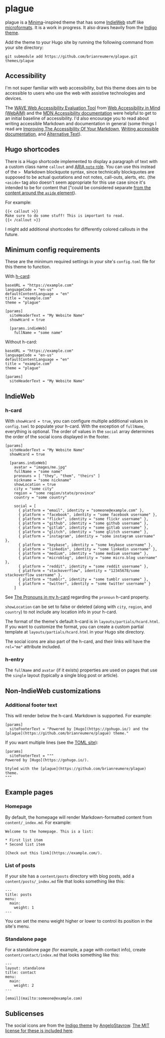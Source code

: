 # plague

plague is a [Minima](https://github.com/jekyll/minima)-inspired theme that has some [IndieWeb](https://indieweb.org/) stuff like [microformats](https://microformats.org/). It is a work in progress. It also draws heavily from the [Indigo theme](https://github.com/AngeloStavrow/indigo).

Add the theme to your Hugo site by running the following command from your site directory:

```
git submodule add https://github.com/brianreumere/plague.git themes/plague
```

## Accessibility

I'm not super familiar with web accessibility, but this theme does aim to be accessible to users who use the web with assistive technologies and devices.

The [WAVE Web Accessibility Evaluation Tool](https://wave.webaim.org/) from [Web Accessibility in Mind (WebAIM)](https://webaim.org/) and the [MDN Accessibility documentation](https://developer.mozilla.org/en-US/docs/Web/Accessibility) were helpful to get to an initial baseline of accessibility. I'd also encourage you to read about writing accessible Markdown and documentation in general (some things I read are [Improving The Accessibility Of Your Markdown](https://www.smashingmagazine.com/2021/09/improving-accessibility-of-markdown/), [Writing accessible documentation](https://developers.google.com/style/accessibility), and [Alternative Text](https://webaim.org/techniques/alttext/)).

## Hugo shortcodes

There is a Hugo shortcode implemented to display a paragraph of text with a custom class name `callout` and [ARIA `note` role](https://developer.mozilla.org/en-US/docs/Web/Accessibility/ARIA/Roles/note_role). You can use this instead of the `> ` Markdown blockquote syntax, since technically blockquotes are supposed to be actual quotations and not notes, call-outs, alerts, etc. (the `<aside>` tag also doesn't seem appropriate for this use case since it's intended to be for content that ["could be considered separate [from the content around the `aside` element](https://www.w3.org/TR/2011/WD-html5-author-20110809/the-aside-element.html)).

For example:

```
{{< callout >}}
Make sure to do some stuff! This is important to read.
{{< /callout >}}
```

I might add additional shortcodes for differently colored callouts in the future.

## Minimum config requirements

These are the minimum required settings in your site's `config.toml` file for this theme to function.

With [h-card](https://microformats.org/wiki/h-card):

```
baseURL = "https://example.com"
languageCode = "en-us"
defaultContentLanguage = "en"
title = "example.com"
theme = "plague"

[params]
  siteHeaderText = "My Website Name"
  showHcard = true

  [params.indieWeb]
    fullName = "some name"
```

Without h-card:

```
baseURL = "https://example.com"
languageCode = "en-us"
defaultContentLanguage = "en"
title = "example.com"
theme = "plague"

[params]
  siteHeaderText = "My Website Name"
```

## IndieWeb

### h-card

With `showHcard = true`, you can configure multiple additional values in `config.toml` to populate your h-card. With the exception of `fullName`, everything is optional. The order of values in the `social` array determines the order of the social icons displayed in the footer.

```
[params]
  siteHeaderText = "My Website Name"
  showHcard = true

  [params.indieWeb]
    avatar = "images/me.jpg"
    fullName = "some name"
    pronouns = [ "they", "them", "theirs" ]
    nickname = "some nickname"
    showLocation = true
    city = "some city"
    region = "some region/state/province"
    country = "some country"

    social = [
      { platform = "email", identity = "someone@example.com" },
      { platform = "facebook", identity = "some facebook username" },
      { platform = "flickr", identity = "some flickr username" },
      { platform = "github", identity = "some github username" },
      { platform = "gitlab", identity = "some gitlab username" },
      { platform = "glitch", identity = "some glitch username" },
      { platform = "instagram", identity = "some instagram username" },
      { platform = "keybase", identity = "some keybase username" },
      { platform = "linkedin", identity = "some linkedin username" },
      { platform = "medium", identity = "some medium username" },
      { platform = "microblog", identity = "some micro.blog username" },
      { platform = "reddit", identity = "some reddit username" },
      { platform = "stackoverflow", identity = "12345678/some stackoverflow username" },
      { platform = "tumblr", identity = "some tumblr username" },
      { platform = "twitter", identity = "some twitter username" }
    ]
```

See [The Pronouns in my h-card](https://wiki.zegnat.net/microformats/pronoun) regarding the `pronoun` h-card property.

`showLocation` can be set to false or deleted (along with `city`, `region`, and `country`) to not include any location info in your h-card.

The format of the theme's default h-card is in `layouts/partials/hcard.html`. If you want to customize the format, you can create a custom partial template at `layouts/partials/hcard.html` in your Hugo site directory.

The social icons are also part of the h-card, and their links will have the `rel="me"` attribute included.

### h-entry

The `fullName` and `avatar` (if it exists) properties are used on pages that use the `single` layout (typically a single blog post or article).

## Non-IndieWeb customizations

### Additional footer text

This will render below the h-card. Markdown is supported. For example:

```
[params]
  siteFooterText = "Powered by [Hugo](https://gohugo.io/) and the [plague](https://github.com/brianreumere/plague) theme."
```

If you want multiple lines (see the [TOML site](https://toml.io/en/)):

```
[params]
  siteFooterText = """
Powered by [Hugo](https://gohugo.io/).

Styled with the [plague](https://github.com/brianreumere/plague) theme.
"""
```

## Example pages

### Homepage

By default, the homepage will render Markdown-formatted content from `content/_index.md`. For example:

```
Welcome to the homepage. This is a list:

* First list item
* Second list item

[Check out this link](https://example.com/).
```

### List of posts

If your site has a `content/posts` directory with blog posts, add a `content/posts/_index.md` file that looks something like this:

```
---
title: posts
menu:
  main:
    weight: 1
---
```

You can set the menu weight higher or lower to control its position in the site's menu.

### Standalone page

For a standalone page (for example, a page with contact info), create `content/contact/index.md` that looks something like this:

```
---
layout: standalone
title: contact
menu:
  main:
    weight: 2
---

[email](mailto:someone@example.com)
```

## Sublicenses

The social icons are from the [Indigo theme](https://github.com/AngeloStavrow/indigo) by [AngeloStavrow](https://github.com/AngeloStavrow). [The MIT license for these is included here](LICENSE.indigo).